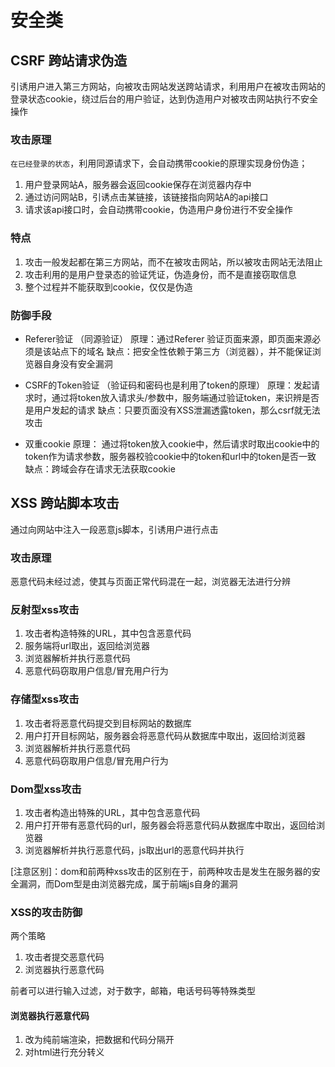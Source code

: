 # 安全类

## CSRF 跨站请求伪造

引诱用户进入第三方网站，向被攻击网站发送跨站请求，利用用户在被攻击网站的登录状态cookie，绕过后台的用户验证，达到伪造用户对被攻击网站执行不安全操作

### 攻击原理

`在已经登录的状态`，利用同源请求下，会自动携带cookie的原理实现身份伪造；

1. 用户登录网站A，服务器会返回cookie保存在浏览器内存中
2. 通过访问网站B，引诱点击某链接，该链接指向网站A的api接口
3. 请求该api接口时，会自动携带cookie，伪造用户身份进行不安全操作

### 特点

1. 攻击一般发起都在第三方网站，而不在被攻击网站，所以被攻击网站无法阻止
2. 攻击利用的是用户登录态的验证凭证，伪造身份，而不是直接窃取信息
3. 整个过程并不能获取到cookie，仅仅是伪造

### 防御手段

- Referer验证 （同源验证）
原理：通过Referer 验证页面来源，即页面来源必须是该站点下的域名
缺点：把安全性依赖于第三方（浏览器），并不能保证浏览器自身没有安全漏洞

- CSRF的Token验证 （验证码和密码也是利用了token的原理）
原理：发起请求时，通过将token放入请求头/参数中，服务端通过验证token，来识辨是否是用户发起的请求
缺点：只要页面没有XSS泄漏透露token，那么csrf就无法攻击

- 双重cookie
原理： 通过将token放入cookie中，然后请求时取出cookie中的token作为请求参数，服务器校验cookie中的token和url中的token是否一致
缺点：跨域会存在请求无法获取cookie

## XSS 跨站脚本攻击

通过向网站中注入一段恶意js脚本，引诱用户进行点击

### 攻击原理

恶意代码未经过滤，使其与页面正常代码混在一起，浏览器无法进行分辨

### 反射型xss攻击

1. 攻击者构造特殊的URL，其中包含恶意代码
2. 服务端将url取出，返回给浏览器
3. 浏览器解析并执行恶意代码
4. 恶意代码窃取用户信息/冒充用户行为

### 存储型xss攻击

1. 攻击者将恶意代码提交到目标网站的数据库
2. 用户打开目标网站，服务器会将恶意代码从数据库中取出，返回给浏览器
3. 浏览器解析并执行恶意代码
4. 恶意代码窃取用户信息/冒充用户行为

### Dom型xss攻击

1. 攻击者构造出特殊的URL，其中包含恶意代码
2. 用户打开带有恶意代码的url，服务器会将恶意代码从数据库中取出，返回给浏览器
3. 浏览器解析并执行恶意代码，js取出url的恶意代码并执行

[注意区别]：dom和前两种xss攻击的区别在于，前两种攻击是发生在服务器的安全漏洞，而Dom型是由浏览器完成，属于前端js自身的漏洞

### XSS的攻击防御

两个策略

1. 攻击者提交恶意代码
2. 浏览器执行恶意代码

前者可以进行输入过滤，对于数字，邮箱，电话号码等特殊类型

#### 浏览器执行恶意代码

1. 改为纯前端渲染，把数据和代码分隔开
2. 对html进行充分转义
